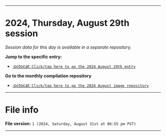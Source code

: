 
***

# 2024, Thursday, August 29th session

_Session data for this day is available in a separate repository._

**Jump to the specific entry:**

- [:octocat: `Click/tap here to go the 2024 August 29th entry`](https://github.com/seanpm2001/SeansLifeArchive_Images_ModernSmurfsVillage_Y2024_V8/tree/SeansLifeArchive_ModernSmurfsVillage_Y2024_V8_Main-dev/2024/08_August/29/)

**Go to the monthly compilation repository**

- [:octocat: `Click/tap here to go the 2024 August image repository`](https://github.com/seanpm2001/SeansLifeArchive_Images_ModernSmurfsVillage_Y2024_V8/)

***

# File info

**File version:** `1 (2024, Saturday, August 31st at 06:55 pm PST)`

***
